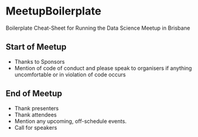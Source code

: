 # MeetupBoilerplate
Boilerplate Cheat-Sheet for Running the Data Science Meetup in Brisbane

## Start of Meetup

- Thanks to Sponsors
- Mention of code of conduct and please speak to organisers if anything uncomfortable or in violation of code occurs


## End of Meetup

- Thank presenters
- Thank attendees
- Mention any upcoming, off-schedule events.
- Call for speakers
